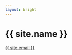 ```yaml
---
layout: bright
---
```


<div id="index" class="w-100 h-100 grid">
  <div class="centered">
    <div class="w-100 db v-mid tc white ph3 ph4-l pb0 ma0">
     <!-- profile image here -->
      <h1 class="color-gold f6 f3-m f-headline-l fw6 tc pa0 ma0 shine animate-shine">{{ site.name }}</h1>
    </div>
    <div class="w-100 v-mid tc white pa0 ma0 pt1 animate-appear">
      <a class="link white f3 f2-m fw2 tc" href="mailto:{{ site.email }}">{{ site.email }}</a>
        <!-- email | GitHub | LinkedIn -->
    </div>
  </div>
</div>

<div id="index" class="w-100 h-100 dn">
<div class="centered">
</div>
</div>